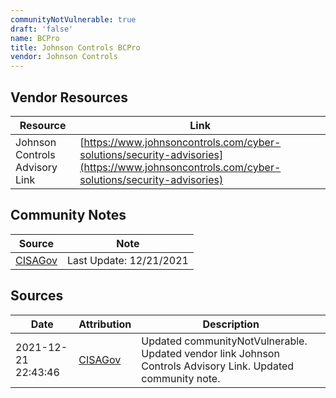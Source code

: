 ```yaml
---
communityNotVulnerable: true
draft: 'false'
name: BCPro
title: Johnson Controls BCPro
vendor: Johnson Controls
---
```


## Vendor Resources
| Resource | Link |
| --- | --- |
| Johnson Controls Advisory Link | [https://www.johnsoncontrols.com/cyber-solutions/security-advisories](https://www.johnsoncontrols.com/cyber-solutions/security-advisories) |


## Community Notes
| Source | Note |
| --- | --- |
| [CISAGov](https://raw.githubusercontent.com/cisagov/log4j-affected-db/develop/README.md) | Last Update: 12/21/2021 |

## Sources
| Date | Attribution | Description |
| --- | --- | --- |
| 2021-12-21 22:43:46 | [CISAGov](https://raw.githubusercontent.com/cisagov/log4j-affected-db/develop/README.md) | Updated communityNotVulnerable. Updated vendor link Johnson Controls Advisory Link. Updated community note.  |
